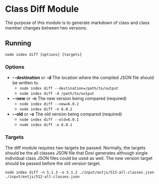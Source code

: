 # Class Diff Module
The purpose of this module is to generate markdown of class and class member changes between two versions.

## Running

    node index diff [options] [targets]

### Options

 - **--destination** or **-d** The location where the compiled JSON file should be written to.
    - `node index diff --destination=/path/to/output`
    - `node index diff -d /path/to/output`
 - **--new** or **-n** The new version being compared (required)
    - `node index diff --new=6.0.2`
    - `node index diff -n 6.0.2`
 - **--old** or **-o** The old version being compared (required)
    - `node index diff --old=6.0.1`
    - `node index diff -o 6.0.1`

### Targets

The diff module requires two targets be passed. Normally, the targets should be the all classes JSON
file that Doxi generates although single individual class JSON files could be used as well. The new
version target should be passed before the old version target.

    node index diff -n 5.1.3 -o 5.1.2 ./input/extjs/513-all-classes.json ./input/extjs/512-all-classes.json
